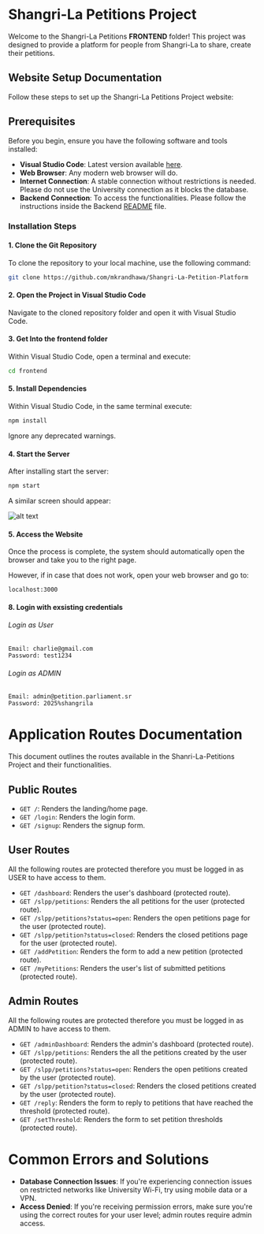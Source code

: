 # Shangri-La Petitions Project

Welcome to the Shangri-La Petitions **FRONTEND** folder! This project was designed to provide a platform for people from Shangri-La to share, create their petitions.

## Website Setup Documentation

Follow these steps to set up the Shangri-La Petitions Project website:

## Prerequisites

Before you begin, ensure you have the following software and tools installed:

- **Visual Studio Code**: Latest version available [here](https://code.visualstudio.com/download).
- **Web Browser**: Any modern web browser will do.
- **Internet Connection**: A stable connection without restrictions is needed. Please do not use the University connection as it blocks the database.
- **Backend Connection**: To access the functionalities. Please follow the instructions inside the Backend [README](https://github.com/mkrandhawa/Shangri-La-Petition-Platform/blob/main/Backend/README.md) file. 


### Installation Steps

#### 1. Clone the Git Repository

To clone the repository to your local machine, use the following command:

```bash
git clone https://github.com/mkrandhawa/Shangri-La-Petition-Platform
```

#### 2. Open the Project in Visual Studio Code

Navigate to the cloned repository folder and open it with Visual Studio Code.


#### 3. Get Into the **frontend** folder

Within Visual Studio Code, open a terminal and execute:

```bash
cd frontend
```

#### 5. Install Dependencies

Within Visual Studio Code, in the same terminal execute:

```bash
npm install
```

Ignore any deprecated warnings.

#### 4. Start the Server

After installing start the server:

```bash
npm start
```
A similar screen should appear: 

![alt text](<Screenshot 2025-01-04 at 5.41.15 PM.png>)

#### 5. Access the Website
Once the process is complete, the system should automatically open the browser and take you to the right page.

However, if in case that does not work, open your web browser and go to:

```
localhost:3000
```

#### 8. Login with exsisting credentials

###### Login as User

```
Email: charlie@gmail.com
Password: test1234
```

###### Login as ADMIN

```
Email: admin@petition.parliament.sr
Password: 2025%shangrila
```

# Application Routes Documentation

This document outlines the routes available in the Shanri-La-Petitions Project and their functionalities.

## Public Routes

- `GET /`: Renders the landing/home page.
- `GET /login`: Renders the login form.
- `GET /signup`: Renders the signup form.

## User Routes

All the following routes are protected therefore you must be logged in as USER to have access to them.

- `GET /dashboard`: Renders the user's dashboard (protected route).
- `GET /slpp/petitions`: Renders the all petitions for the user (protected route).
- `GET /slpp/petitions?status=open`: Renders the open petitions page for the user (protected route).
- `GET /slpp/petition?status=closed`: Renders the closed petitions page for the user (protected route).
- `GET /addPetition`: Renders the form to add a new petition (protected route).
- `GET /myPetitions`: Renders the user's list of submitted petitions (protected route).


## Admin Routes

All the following routes are protected therefore you must be logged in as ADMIN to have access to them.

- `GET /adminDashboard`: Renders the admin's dashboard (protected route).
- `GET /slpp/petitions`: Renders the all the petitions created by the user (protected route).
- `GET /slpp/petitions?status=open`: Renders the open petitions created by the user (protected route).
- `GET /slpp/petition?status=closed`: Renders the closed petitions created by the user (protected route).
- `GET /reply`: Renders the form to reply to petitions that have reached the threshold (protected route).
- `GET /setThreshold`: Renders the form to set petition thresholds (protected route).

# Common Errors and Solutions

- **Database Connection Issues**: If you're experiencing connection issues on restricted networks like University Wi-Fi, try using mobile data or a VPN.
- **Access Denied**: If you're receiving permission errors, make sure you're using the correct routes for your user level; admin routes require admin access.

